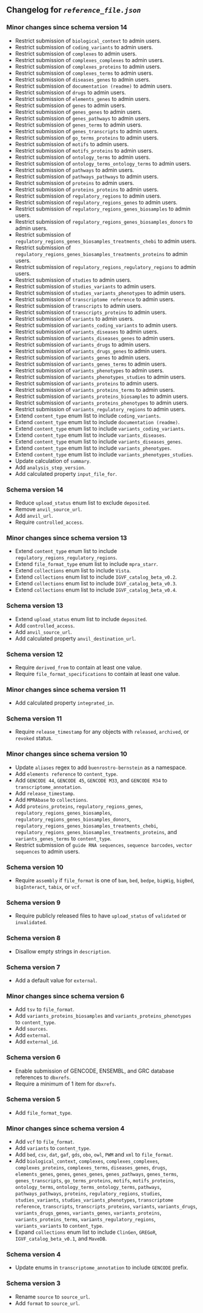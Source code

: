 ## Changelog for *`reference_file.json`*

### Minor changes since schema version 14

* Restrict submission of `biological_context` to admin users.
* Restrict submission of `coding_variants` to admin users.
* Restrict submission of `complexes` to admin users.
* Restrict submission of `complexes_complexes` to admin users.
* Restrict submission of `complexes_proteins` to admin users.
* Restrict submission of `complexes_terms` to admin users.
* Restrict submission of `diseases_genes` to admin users.
* Restrict submission of `documentation (readme)` to admin users.
* Restrict submission of `drugs` to admin users.
* Restrict submission of `elements_genes` to admin users.
* Restrict submission of `genes` to admin users.
* Restrict submission of `genes_genes` to admin users.
* Restrict submission of `genes_pathways` to admin users.
* Restrict submission of `genes_terms` to admin users.
* Restrict submission of `genes_transcripts` to admin users.
* Restrict submission of `go_terms_proteins` to admin users.
* Restrict submission of `motifs` to admin users.
* Restrict submission of `motifs_proteins` to admin users.
* Restrict submission of `ontology_terms` to admin users.
* Restrict submission of `ontology_terms_ontology_terms` to admin users.
* Restrict submission of `pathways` to admin users.
* Restrict submission of `pathways_pathways` to admin users.
* Restrict submission of `proteins` to admin users.
* Restrict submission of `proteins_proteins` to admin users.
* Restrict submission of `regulatory_regions` to admin users.
* Restrict submission of `regulatory_regions_genes` to admin users.
* Restrict submission of `regulatory_regions_genes_biosamples` to admin users.
* Restrict submission of `regulatory_regions_genes_biosamples_donors` to admin users.
* Restrict submission of `regulatory_regions_genes_biosamples_treatments_chebi` to admin users.
* Restrict submission of `regulatory_regions_genes_biosamples_treatments_proteins` to admin users.
* Restrict submission of `regulatory_regions_regulatory_regions` to admin users.
* Restrict submission of `studies` to admin users.
* Restrict submission of `studies_variants` to admin users.
* Restrict submission of `studies_variants_phenotypes` to admin users.
* Restrict submission of `transcriptome reference` to admin users.
* Restrict submission of `transcripts` to admin users.
* Restrict submission of `transcripts_proteins` to admin users.
* Restrict submission of `variants` to admin users.
* Restrict submission of `variants_coding_variants` to admin users.
* Restrict submission of `variants_diseases` to admin users.
* Restrict submission of `variants_diseases_genes` to admin users.
* Restrict submission of `variants_drugs` to admin users.
* Restrict submission of `variants_drugs_genes` to admin users.
* Restrict submission of `variants_genes` to admin users.
* Restrict submission of `variants_genes_terms` to admin users.
* Restrict submission of `variants_phenotypes` to admin users.
* Restrict submission of `variants_phenotypes_studies` to admin users.
* Restrict submission of `variants_proteins` to admin users.
* Restrict submission of `variants_proteins_terms` to admin users.
* Restrict submission of `variants_proteins_biosamples` to admin users.
* Restrict submission of `variants_proteins_phenotypes` to admin users.
* Restrict submission of `variants_regulatory_regions` to admin users.
* Extend `content_type` enum list to include `coding_variants`.
* Extend `content_type` enum list to include `documentation (readme)`.
* Extend `content_type` enum list to include `variants_coding_variants`.
* Extend `content_type` enum list to include `variants_diseases`.
* Extend `content_type` enum list to include `variants_diseases_genes`.
* Extend `content_type` enum list to include `variants_phenotypes`.
* Extend `content_type` enum list to include `variants_phenotypes_studies`.
* Update calculation of `summary`.
* Add `analysis_step_version`.
* Add calculated property `input_file_for`.

### Schema version 14

* Reduce `upload_status` enum list to exclude `deposited`.
* Remove `anvil_source_url`.
* Add `anvil_url`.
* Require `controlled_access`.

### Minor changes since schema version 13

* Extend `content_type` enum list to include `regulatory_regions_regulatory_regions`.
* Extend `file_format_type` enum list to include `mpra_starr`.
* Extend `collections` enum list to include `Vista`.
* Extend `collections` enum list to include `IGVF_catalog_beta_v0.2`.
* Extend `collections` enum list to include `IGVF_catalog_beta_v0.3`.
* Extend `collections` enum list to include `IGVF_catalog_beta_v0.4`.

### Schema version 13

* Extend `upload_status` enum list to include `deposited`.
* Add `controlled_access`.
* Add `anvil_source_url`.
* Add calculated property `anvil_destination_url`.

### Schema version 12

* Require `derived_from` to contain at least one value.
* Require `file_format_specifications` to contain at least one value.

### Minor changes since schema version 11

* Add calculated property `integrated_in`.

### Schema version 11

* Require `release_timestamp` for any objects with `released`, `archived`, or `revoked` status.

### Minor changes since schema version 10

* Update `aliases` regex to add `buenrostro-bernstein` as a namespace.
* Add `elements reference` to `content_type`.
* Add `GENCODE 44`, `GENCODE 45`, `GENCODE M33`, and `GENCODE M34` to `transcriptome_annotation`.
* Add `release_timestamp`.
* Add `MPRAbase` to `collections`.
* Add `proteins_proteins`, `regulatory_regions_genes`, `regulatory_regions_genes_biosamples`, `regulatory_regions_genes_biosamples_donors`, `regulatory_regions_genes_biosamples_treatments_chebi`, `regulatory_regions_genes_biosamples_treatments_proteins`, and `variants_genes_terms` to `content_type`.
* Restrict submission of `guide RNA sequences`, `sequence barcodes`, `vector sequences` to admin users.

### Schema version 10

* Require `assembly` if `file_format` is one of `bam`, `bed`, `bedpe`, `bigWig`, `bigBed`, `bigInteract`, `tabix`, or `vcf`.

### Schema version 9

* Require publicly released files to have `upload_status` of `validated` or `invalidated`.

### Schema version 8

* Disallow empty strings in `description`.

### Schema version 7

* Add a default value for `external`.

### Minor changes since schema version 6
* Add `tsv` to `file_format`.
* Add `variants_proteins_biosamples` and `variants_proteins_phenotypes` to `content_type`.
* Add `sources`.
* Add `external`.
* Add `external_id`.

### Schema version 6

* Enable submission of GENCODE, ENSEMBL, and GRC database references to `dbxrefs`.
* Require a minimum of 1 item for `dbxrefs`.

### Schema version 5

* Add `file_format_type`.

### Minor changes since schema version 4

* Add `vcf` to `file_format`.
* Add `variants` to `content_type`.
* Add `bed`, `csv`, `dat`, `gaf`, `gds`, `obo`, `owl`, `PWM` and `xml` to `file_format`.
* Add `biological_context`, `complexes`, `complexes_complexes`, `complexes_proteins`, `complexes_terms`, `diseases_genes`, `drugs`, `elements_genes`, `genes`, `genes_genes`, `genes_pathways`, `genes_terms`, `genes_transcripts`, `go_terms_proteins`, `motifs`, `motifs_proteins`, `ontology_terms`, `ontology_terms_ontology_terms`, `pathways`, `pathways_pathways`, `proteins`, `regulatory_regions`, `studies`, `studies_variants`, `studies_variants_phenotypes`, `transcriptome reference`, `transcripts`, `transcripts_proteins`, `variants`, `variants_drugs`, `variants_drugs_genes`, `variants_genes`, `variants_proteins`, `variants_proteins_terms`, `variants_regulatory_regions`, `variants_variants` to `content_type`.
* Expand `collections` enum list to include `ClinGen`, `GREGoR`, `IGVF_catalog_beta_v0.1`, and `MaveDB`.

### Schema version 4

* Update enums in `transcriptome_annotation` to include `GENCODE` prefix.

### Schema version 3

* Rename `source` to `source_url`.
* Add `format` to `source_url`.
